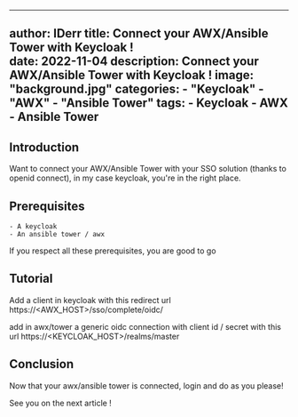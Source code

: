 
---
author: IDerr
title: Connect your AWX/Ansible Tower with Keycloak !  
date: 2022-11-04
description: Connect your AWX/Ansible Tower with Keycloak  !
image: "background.jpg"
categories: 
    - "Keycloak"
    - "AWX"
    - "Ansible Tower"
tags:
    - Keycloak
    - AWX
    - Ansible Tower
---

## Introduction

Want to connect your AWX/Ansible Tower with your SSO solution (thanks to openid connect), in my case keycloak, you're in the right place.

## Prerequisites

    - A keycloak
    - An ansible tower / awx

If you respect all these prerequisites, you are good to go 

## Tutorial 

Add a client in keycloak with this redirect url
https://<AWX_HOST>/sso/complete/oidc/


add in awx/tower a generic oidc connection with client id / secret with this url
https://<KEYCLOAK_HOST>/realms/master


## Conclusion

Now that your awx/ansible tower is connected, login and do as you please! 

See you on the next article ! 
